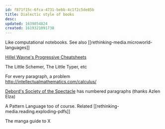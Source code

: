 ```yaml
---
id: f871f15c-6fca-4731-bebb-4c1f2c5de85b
title: Dialectic style of books
desc: 
updated: 1639854824
created: 1619321091738
---
```


Like computational notebooks. See also [[rethinking-media.microworld-languages]]

[Hillel Wayne's Progressive Cheatsheets](https://www.hillelwayne.com/post/cheatsheets/)

The Little Schemer, The Little Typer, etc

For every paragraph, a problem http://intellectualmathematics.com/calculus/

[Debord's Society of the Spectacle](https://monoskop.org/images/e/e4/Debord_Guy_Society_of_the_Spectacle_1970.pdf) has numbered paragraphs (thanks Azlen Elza)

A Pattern Language too of course. Related [[rethinking-media.reading.exploding-pdfs]]

The manga guide to X
